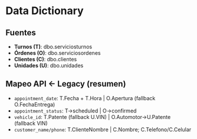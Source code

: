 
# Data Dictionary

## Fuentes
- **Turnos (T)**: dbo.serviciosturnos
- **Órdenes (O)**: dbo.serviciosordenes
- **Clientes (C)**: dbo.clientes
- **Unidades (U)**: dbo.unidades

## Mapeo API ← Legacy (resumen)
- `appointment_date`: T.Fecha + T.Hora | O.Apertura (fallback O.FechaEntrega)
- `appointment_status`: T→scheduled | O→confirmed
- `vehicle_id`: T.Patente (fallback U.VIN) | O.Automotor→U.Patente (fallback VIN)
- `customer_name/phone`: T.ClienteNombre | C.Nombre; C.Telefono/C.Celular
